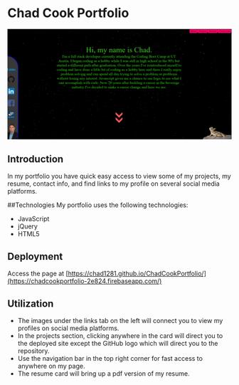 # Chad Cook Portfolio

![Image of the starting page](https://github.com/Chad1281/ChadCookPortfolio/blob/main/assets/images/portfolioPage.png)

## Introduction
In my portfolio you have quick easy access to view some of my projects, my resume, contact info, and find links to my profile on several social media platforms.

##Technologies
My portfolio uses the following technologies:
* JavaScript
* jQuery
* HTML5

## Deployment

Access the page at [https://chad1281.github.io/ChadCookPortfolio/](https://chadcookportfolio-2e824.firebaseapp.com/)

## Utilization
* The images under the links tab on the left will connect you to view my profiles on social media platforms.
* In the projects section, clicking anywhere in the card will direct you to the deployed site except the GitHub logo which will direct you to the repository.
* Use the navigation bar in the top right corner for fast access to anywhere on my page.
* The resume card will bring up a pdf version of my resume.  
